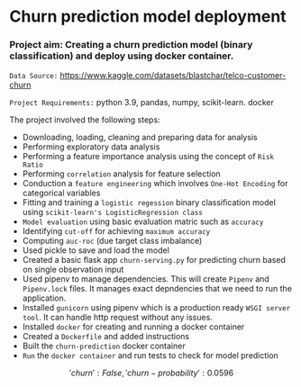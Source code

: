 # Churn prediction model deployment 

### Project aim: Creating a churn prediction model (binary classification) and deploy using docker container.

`Data Source:` https://www.kaggle.com/datasets/blastchar/telco-customer-churn 

`Project Requirements:` python 3.9, pandas, numpy, scikit-learn. docker

The project involved the following steps:

* Downloading, loading, cleaning and preparing data for analysis
* Performing exploratory data analysis
* Performing a feature importance analysis using the concept of `Risk Ratio`
* Performing `correlation` analysis for feature selection
* Conduction a `feature engineering` which involves `One-Hot Encoding` for categorical variables
* Fitting and training a `logistic regession` binary classification model using `scikit-learn's LogisticRegression class`
* `Model evaluation` using basic evaluation matric such as `accuracy`
* Identifying `cut-off` for achieving `maximum accuracy`
* Computing `auc-roc` (due target class imbalance)
* Used pickle to save and load the model
* Created a basic flask app `churn-serving.py` for predicting churn based on single observation input
* Used pipenv to manage dependencies. This will create `Pipenv` and `Pipenv.lock` files. It manages exact depndencies that we need to run the application.
* Installed `gunicorn` using pipenv which is a production ready `WSGI server tool`. It can handle http request without any issues.
* Installed `docker` for creating and running a docker container
* Created a `Dockerfile` and added instructions
* Built the `churn-prediction` docker container
* `Run` the `docker container` and run tests to check for model prediction

$${'churn': False, 'churn-probability': 0.0596}$$


